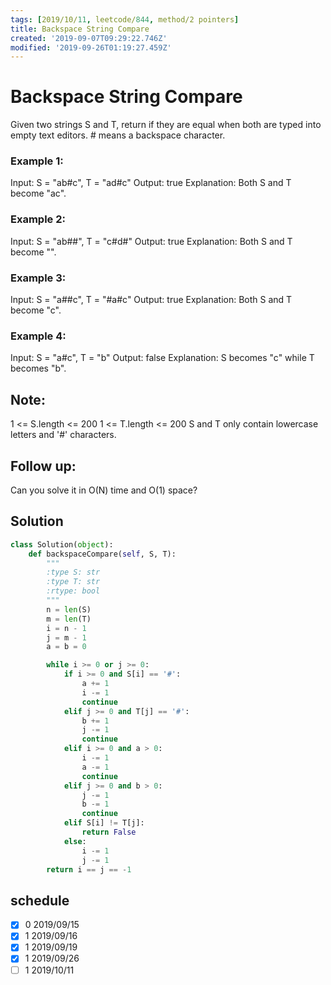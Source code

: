 ```yaml
---
tags: [2019/10/11, leetcode/844, method/2 pointers]
title: Backspace String Compare
created: '2019-09-07T09:29:22.746Z'
modified: '2019-09-26T01:19:27.459Z'
---
```


# Backspace String Compare

Given two strings S and T, return if they are equal when both are typed into empty text editors. # means a backspace character.

### Example 1:

Input: S = "ab#c", T = "ad#c"
Output: true
Explanation: Both S and T become "ac".

### Example 2:

Input: S = "ab##", T = "c#d#"
Output: true
Explanation: Both S and T become "".

### Example 3:

Input: S = "a##c", T = "#a#c"
Output: true
Explanation: Both S and T become "c".

### Example 4:

Input: S = "a#c", T = "b"
Output: false
Explanation: S becomes "c" while T becomes "b".

## Note:

1 <= S.length <= 200
1 <= T.length <= 200
S and T only contain lowercase letters and '#' characters.

## Follow up:

Can you solve it in O(N) time and O(1) space?


## Solution

```python
class Solution(object):
    def backspaceCompare(self, S, T):
        """
        :type S: str
        :type T: str
        :rtype: bool
        """
        n = len(S)
        m = len(T)
        i = n - 1
        j = m - 1
        a = b = 0

        while i >= 0 or j >= 0:
            if i >= 0 and S[i] == '#':
                a += 1
                i -= 1
                continue
            elif j >= 0 and T[j] == '#':
                b += 1
                j -= 1
                continue
            elif i >= 0 and a > 0:
                i -= 1
                a -= 1
                continue
            elif j >= 0 and b > 0:
                j -= 1
                b -= 1
                continue
            elif S[i] != T[j]:
                return False
            else:
                i -= 1
                j -= 1
        return i == j == -1
```

## schedule

* [x] 0 2019/09/15
* [x] 1 2019/09/16
* [x] 1 2019/09/19
* [x] 1 2019/09/26
* [ ] 1 2019/10/11
